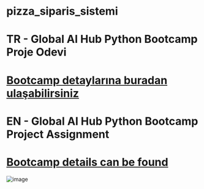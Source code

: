 # pizza_siparis_sistemi

# TR - Global AI Hub Python Bootcamp Proje Odevi
# [Bootcamp detaylarına buradan ulaşabilirsiniz ](https://globalaihub.com/akbank-python-bootcamp/)

# EN - Global AI Hub Python Bootcamp Project Assignment

# [Bootcamp details can be found](https://globalaihub.com/akbank-python-bootcamp/)

![image](https://user-images.githubusercontent.com/127469334/236467824-deff4ddb-90d5-4d18-a18d-b4d6e946df42.png)


